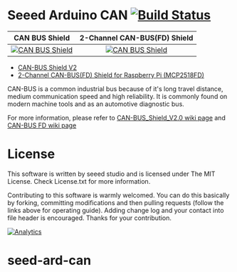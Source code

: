# Seeed Arduino CAN  [![Build Status](https://travis-ci.com/Seeed-Studio/CAN_BUS_Shield.svg?branch=master)](https://travis-ci.com/Seeed-Studio/CAN_BUS_Shield)


CAN BUS Shield            |  2-Channel CAN-BUS(FD) Shield
:-------------------------:|:-------------------------:
[![CAN BUS Shield](https://statics3.seeedstudio.com/seeed/file/2017-08/bazaar528529_img_2653a.jpg)](https://www.seeedstudio.com/CAN-BUS-Shield-V2-p-2921.html)  |  [![CAN BUS Shield](https://files.seeedstudio.com/wiki/CANBUS-HAT-for-Raspberry-Pi/103990563%20_Preview-07.png)](https://www.seeedstudio.com/CAN-BUS-FD-HAT-for-Raspberry-Pi-p-4742.html)



- [CAN-BUS Shield V2](https://www.seeedstudio.com/CAN-BUS-Shield-V2-p-2921.html)
- [ 2-Channel CAN-BUS(FD) Shield for Raspberry Pi (MCP2518FD)](https://www.seeedstudio.com/CAN-BUS-FD-HAT-for-Raspberry-Pi-p-4742.html)

CAN-BUS is a common industrial bus because of it's long travel distance, medium communication speed and high reliability. 
It is commonly found on modern machine tools and as an automotive diagnostic bus. 



For more information, please refer to [CAN-BUS_Shield_V2.0 wiki page](http://wiki.seeedstudio.com/CAN-BUS_Shield_V2.0/) and
[CAN-BUS FD wiki page](https://wiki.seeedstudio.com/2-Channel-CAN-BUS-FD-Shield-for-Raspberry-Pi/)


# License

This software is written by seeed studio and is licensed under The MIT License. Check License.txt for more information.

Contributing to this software is warmly welcomed. 
You can do this basically by forking, committing modifications and then pulling requests (follow the links above for operating guide). 
Adding change log and your contact into file header is encouraged. 
Thanks for your contribution.

[![Analytics](https://ga-beacon.appspot.com/UA-46589105-3/CAN_BUS_Shield)](https://github.com/igrigorik/ga-beacon)
# seed-ard-can
